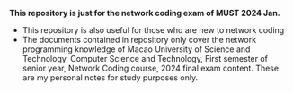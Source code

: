 **This repository is just for the network coding exam of MUST 2024 Jan.**

- This repository is also useful for those who are new to network coding
- The documents contained in repository only cover the network programming knowledge of Macao University of Science and Technology, Computer Science and Technology, First semester of senior year, Network Coding course, 2024 final exam content. These are my personal notes for study purposes only.
